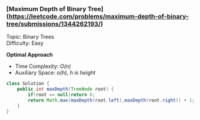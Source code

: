 ### [Maximum Depth of Binary Tree] (https://leetcode.com/problems/maximum-depth-of-binary-tree/submissions/1344262193/)
Topic: Binary Trees  
Difficulty: Easy

**Optimal Approach**

- Time Complexity: *O(n)*
- Auxiliary Space: *o(h), h is height*

```java
class Solution {
    public int maxDepth(TreeNode root) {
        if(root == null)return 0;
        return Math.max(maxDepth(root.left),maxDepth(root.right)) + 1;
    }
}
```